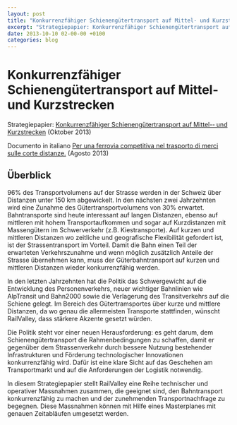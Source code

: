 ```yaml
---
layout: post
title: "Konkurrenzfähiger Schienengütertransport auf Mittel- und Kurzstrecken"
excerpt: "Strategiepapier: Konkurrenzfähiger Schienengütertransport auf Mittel-­‐ und Kurzstrecken (Oktober 2013)"
date: 2013-10-10 02-00-00 +0100
categories: blog
---
```


# Konkurrenzfähiger Schienengütertransport auf Mittel- und Kurzstrecken

Strategiepapier: [Konkurrenzfähiger Schienengütertransport auf Mittel-­‐ und Kurzstrecken](/files/strategie_kurzstrecken-10-10-2013.pdf) (Oktober 2013)

Documento in italiano [Per una ferrovia competitiva nel trasporto di merci sulle corte distanze.](/files/strategia_corte_distanze-13-08-2013.pdf) (Agosto 2013)

## Überblick

96% des Transportvolumens auf der Strasse werden in der Schweiz über Distanzen unter 150 km abgewickelt. In den nächsten zwei Jahrzehnten wird eine Zunahme des Gütertransportvolumens von 30% erwartet. Bahntransporte sind heute interessant auf langen Distanzen, ebenso auf mittleren mit hohem Transportaufkommen und sogar auf Kurzdistanzen mit Massengütern im Schwerverkehr (z.B. Kiestransporte). Auf kurzen und mittleren Distanzen wo zeitliche und geografische Flexibilität gefordert ist, ist der Strassentransport im Vorteil. Damit die Bahn einen Teil der erwarteten Verkehrszunahme und wenn möglich zusätzlich Anteile der Strasse übernehmen kann, muss der Güterbahntransport auf kurzen und mittleren Distanzen wieder konkurrenzfähig werden.

In den letzten Jahrzehnten hat die Politik das Schwergewicht auf die Entwicklung des Personenverkehrs, neuer wichtiger Bahnlinien wie AlpTransit und Bahn2000 sowie die Verlagerung des Transitverkehrs auf die Schiene gelegt. Im Bereich des Gütertramsportes über kurze und mittlere Distanzen, da wo genau die allermeisten Transporte stattfinden, wünscht RailValley, dass stärkere Akzente gesetzt würden.

Die Politik steht vor einer neuen Herausforderung: es geht darum, dem Schienengütertransport die Rahmenbedingungen zu schaffen, damit er gegenüber dem Strassenverkehr durch bessere Nutzung bestehender Infrastrukturen und Förderung technologischer Innovationen konkurrenzfähig wird. Dafür ist eine klare Sicht auf das Geschehen am Transportmarkt und auf die Anforderungen der Logistik notwendig.

In diesem Strategiepapier stellt RailValley eine Reihe technischer und operativer Massnahmen zusammen, die geeignet sind, den Bahntransport konkurrenzfähig zu machen und der zunehmenden Transportnachfrage zu begegnen. Diese Massnahmen können mit Hilfe eines Masterplanes mit genauen Zeitabläufen umgesetzt werden.

